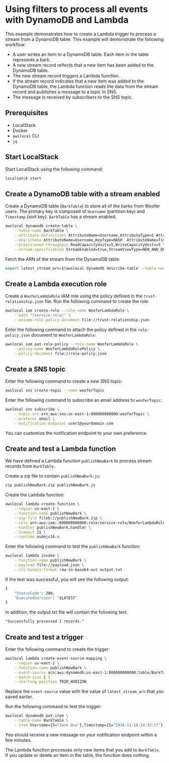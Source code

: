 # Using filters to process all events with DynamoDB and Lambda

This example demonstrates how to create a Lambda trigger to process a stream from a DynamoDB table. This example will demonstrate the following workflow:

- A user writes an item to a DynamoDB table. Each item in the table represents a bark.
- A new stream record reflects that a new item has been added to the DynamoDB table.
- The new stream record triggers a Lambda function.
- If the stream record indicates that a new item was added to the DynamoDB table, the Lambda function reads the data from the stream record and publishes a message to a topic in SNS.
- The message is received by subscribers to the SNS topic.

## Prerequisites

* LocalStack
* Docker
* `awslocal` CLI
* `jq`

## Start LocalStack

Start LocalStack using the following command:

```bash
localsatck start
```

## Create a DynamoDB table with a stream enabled

Create a DynamoDB table (`BarkTable`) to store all of the barks from Woofer users. The primary key is composed of `Username` (partition key) and `Timestamp` (sort key). `BarkTable` has a stream enabled.

```bash
awslocal dynamodb create-table \
    --table-name BarkTable \
    --attribute-definitions AttributeName=Username,AttributeType=S AttributeName=Timestamp,AttributeType=S \
    --key-schema AttributeName=Username,KeyType=HASH  AttributeName=Timestamp,KeyType=RANGE \
    --provisioned-throughput ReadCapacityUnits=5,WriteCapacityUnits=5 \
    --stream-specification StreamEnabled=true,StreamViewType=NEW_AND_OLD_IMAGES
```

Fetch the ARN of the stream from the DynamoDB table:

```bash
export latest_stream_arn=$(awslocal dynamodb describe-table --table-name BarkTable --query 'Table.LatestStreamArn' --output text)
```

## Create a Lambda execution role

Create a `WooferLambdaRole` IAM role using the policy defined in the `trust-relationship.json` file. Run the following command to create the role:

```bash
awslocal iam create-role --role-name WooferLambdaRole \
    --path "/service-role/" \
    --assume-role-policy-document file://trust-relationship.json
```

Enter the following command to attach the policy defined in the `role-policy.json` document to `WooferLambdaRole`:

```bash
awslocal iam put-role-policy --role-name WooferLambdaRole \
    --policy-name WooferLambdaRolePolicy \
    --policy-document file://role-policy.json
```

## Create a SNS topic

Enter the following command to create a new SNS topic:

```bash
awslocal sns create-topic --name wooferTopic
```

Enter the following command to subscribe an email address to `wooferTopic`:

```bash
awslocal sns subscribe \
    --topic-arn arn:aws:sns:us-east-1:000000000000:wooferTopic \
    --protocol email \
    --notification-endpoint user1@yourdomain.com
```

You can customize the notification endpoint to your own preference.

## Create and test a Lambda function

We have defined a Lambda function `publishNewBark` to process stream records from `BarkTable`.

Create a zip file to contain `publishNewBark.js`:

```bash
zip publishNewBark.zip publishNewBark.js
```

Create the Lambda function:

```bash
awslocal lambda create-function \
    --region us-east-1 \
    --function-name publishNewBark \
    --zip-file fileb://publishNewBark.zip \
    --role arn:aws:iam::000000000000:role/service-role/WooferLambdaRole \
    --handler publishNewBark.handler \
    --timeout 15 \
    --runtime nodejs16.x
```

Enter the following command to test the `publishNewBark` function:

```bash
awslocal lambda invoke \
    --function-name publishNewBark \
    --payload file://payload.json \
    --cli-binary-format raw-in-base64-out output.txt
```

If the test was successful, you will see the following output:

```bash
{
    "StatusCode": 200,
    "ExecutedVersion": "$LATEST"
}
```

In addition, the output.txt file will contain the following text.

```txt
"Successfully processed 1 records."
```

## Create and test a trigger

Enter the following command to create the trigger:

```bash
awslocal lambda create-event-source-mapping \
    --region us-east-1 \
    --function-name publishNewBark \
    --event-source arn:aws:dynamodb:us-east-1:000000000000:table/BarkTable/stream/2023-07-09T12:00:13.312  \
    --batch-size 1 \
    --starting-position TRIM_HORIZON
```

Replace the `event-source` value with the value of `latest_stream_arn` that you saved earlier.

Run the following command to test the trigger:

```bash
awslocal dynamodb put-item \
    --table-name BarkTable \
    --item Username={S="Jane Doe"},Timestamp={S="2016-11-18:14:32:17"},Message={S="Testing...1...2...3"}
```

You should receive a new message on your notification endpoint within a few minutes.

The Lambda function processes only new items that you add to `BarkTable`. If you update or delete an item in the table, the function does nothing.
